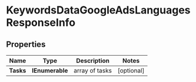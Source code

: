 # KeywordsDataGoogleAdsLanguagesResponseInfo


## Properties

| Name | Type | Description | Notes |
|------------ | ------------- | ------------- | -------------|
**Tasks** | **IEnumerable<KeywordsDataGoogleAdsLanguagesTaskInfo>** | array of tasks |[optional]|